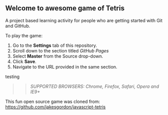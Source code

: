 ## Welcome to awesome game of Tetris

A project based learning activity for people who are getting started with Git and GitHub.

To play the game:
1. Go to the **Settings** tab of this repository.
1. Scroll down to the section titled _GitHub Pages_
1. Select **Master** from the Source drop-down.
1. Click **Save**.
1. Navigate to the URL provided in the same section.

testing

>> _*SUPPORTED BROWSERS*: Chrome, Firefox, Safari, Opera and IE9+_

This fun open source game was cloned from: https://github.com/jakesgordon/javascript-tetris
